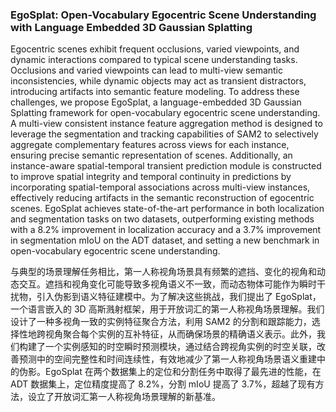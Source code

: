 ### EgoSplat: Open-Vocabulary Egocentric Scene Understanding with Language Embedded 3D Gaussian Splatting

Egocentric scenes exhibit frequent occlusions, varied viewpoints, and dynamic interactions compared to typical scene understanding tasks. Occlusions and varied viewpoints can lead to multi-view semantic inconsistencies, while dynamic objects may act as transient distractors, introducing artifacts into semantic feature modeling. To address these challenges, we propose EgoSplat, a language-embedded 3D Gaussian Splatting framework for open-vocabulary egocentric scene understanding. A multi-view consistent instance feature aggregation method is designed to leverage the segmentation and tracking capabilities of SAM2 to selectively aggregate complementary features across views for each instance, ensuring precise semantic representation of scenes. Additionally, an instance-aware spatial-temporal transient prediction module is constructed to improve spatial integrity and temporal continuity in predictions by incorporating spatial-temporal associations across multi-view instances, effectively reducing artifacts in the semantic reconstruction of egocentric scenes. EgoSplat achieves state-of-the-art performance in both localization and segmentation tasks on two datasets, outperforming existing methods with a 8.2% improvement in localization accuracy and a 3.7% improvement in segmentation mIoU on the ADT dataset, and setting a new benchmark in open-vocabulary egocentric scene understanding.

与典型的场景理解任务相比，第一人称视角场景具有频繁的遮挡、变化的视角和动态交互。遮挡和视角变化可能导致多视角语义不一致，而动态物体可能作为瞬时干扰物，引入伪影到语义特征建模中。为了解决这些挑战，我们提出了 EgoSplat，一个语言嵌入的 3D 高斯溅射框架，用于开放词汇的第一人称视角场景理解。我们设计了一种多视角一致的实例特征聚合方法，利用 SAM2 的分割和跟踪能力，选择性地跨视角聚合每个实例的互补特征，从而确保场景的精确语义表示。此外，我们构建了一个实例感知的时空瞬时预测模块，通过结合跨视角实例的时空关联，改善预测中的空间完整性和时间连续性，有效地减少了第一人称视角场景语义重建中的伪影。EgoSplat 在两个数据集上的定位和分割任务中取得了最先进的性能，在 ADT 数据集上，定位精度提高了 8.2%，分割 mIoU 提高了 3.7%，超越了现有方法，设立了开放词汇第一人称视角场景理解的新基准。
